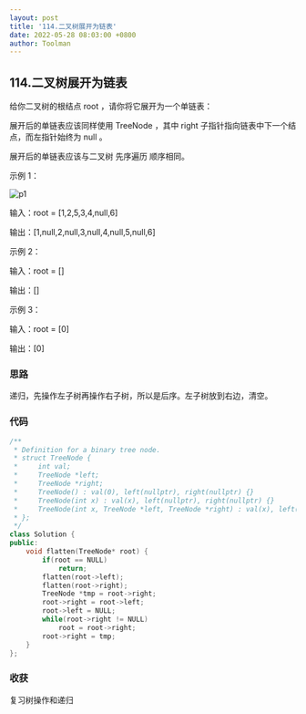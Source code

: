```yaml
---
layout: post
title: '114.二叉树展开为链表'
date: 2022-05-28 08:03:00 +0800
author: Toolman
---
```

## 114.二叉树展开为链表

给你二叉树的根结点 root ，请你将它展开为一个单链表：

展开后的单链表应该同样使用 TreeNode ，其中 right 子指针指向链表中下一个结点，而左指针始终为 null 。

展开后的单链表应该与二叉树 先序遍历 顺序相同。

示例 1：

![p1]({{"\image\0528-1.png"}})

输入：root = [1,2,5,3,4,null,6]

输出：[1,null,2,null,3,null,4,null,5,null,6]

示例 2：

输入：root = []

输出：[]

示例 3：

输入：root = [0]

输出：[0]



### 思路

递归，先操作左子树再操作右子树，所以是后序。左子树放到右边，清空。



### 代码

```c++
/**
 * Definition for a binary tree node.
 * struct TreeNode {
 *     int val;
 *     TreeNode *left;
 *     TreeNode *right;
 *     TreeNode() : val(0), left(nullptr), right(nullptr) {}
 *     TreeNode(int x) : val(x), left(nullptr), right(nullptr) {}
 *     TreeNode(int x, TreeNode *left, TreeNode *right) : val(x), left(left), right(right) {}
 * };
 */
class Solution {
public:
    void flatten(TreeNode* root) {
        if(root == NULL) 
            return;
        flatten(root->left);
        flatten(root->right);
        TreeNode *tmp = root->right;
        root->right = root->left;
        root->left = NULL;
        while(root->right != NULL) 
            root = root->right;
        root->right = tmp;
    }
};
```



### 收获

复习树操作和递归